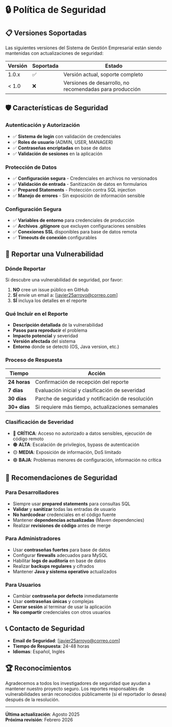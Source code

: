 # 🔒 Política de Seguridad

## 📋 Versiones Soportadas

Las siguientes versiones del Sistema de Gestión Empresarial están siendo mantenidas con actualizaciones de seguridad:

| Versión | Soportada          | Estado |
| ------- | ------------------ | ------ |
| 1.0.x   | ✅ | Versión actual, soporte completo |
| < 1.0   | ❌ | Versiones de desarrollo, no recomendadas para producción |

## 🛡️ Características de Seguridad

### Autenticación y Autorización
- ✅ **Sistema de login** con validación de credenciales
- ✅ **Roles de usuario** (ADMIN, USER, MANAGER)
- ✅ **Contraseñas encriptadas** en base de datos
- ✅ **Validación de sesiones** en la aplicación

### Protección de Datos
- ✅ **Configuración segura** - Credenciales en archivos no versionados
- ✅ **Validación de entrada** - Sanitización de datos en formularios
- ✅ **Prepared Statements** - Protección contra SQL injection
- ✅ **Manejo de errores** - Sin exposición de información sensible

### Configuración Segura
- ✅ **Variables de entorno** para credenciales de producción
- ✅ **Archivos .gitignore** que excluyen configuraciones sensibles
- ✅ **Conexiones SSL** disponibles para base de datos remota
- ✅ **Timeouts de conexión** configurables

## 🚨 Reportar una Vulnerabilidad

### Dónde Reportar
Si descubre una vulnerabilidad de seguridad, por favor:

1. **NO** cree un issue público en GitHub
2. **SÍ** envíe un email a: [javier25arroyo@correo.com]
3. **SÍ** incluya los detalles en el reporte

### Qué Incluir en el Reporte
- **Descripción detallada** de la vulnerabilidad
- **Pasos para reproducir** el problema
- **Impacto potencial** y severidad
- **Versión afectada** del sistema
- **Entorno** donde se detectó (OS, Java version, etc.)

### Proceso de Respuesta

| Tiempo | Acción |
|--------|--------|
| **24 horas** | Confirmación de recepción del reporte |
| **7 días** | Evaluación inicial y clasificación de severidad |
| **30 días** | Parche de seguridad y notificación de resolución |
| **30+ días** | Si requiere más tiempo, actualizaciones semanales |

### Clasificación de Severidad

- 🔴 **CRÍTICA**: Acceso no autorizado a datos sensibles, ejecución de código remoto
- 🟠 **ALTA**: Escalación de privilegios, bypass de autenticación
- 🟡 **MEDIA**: Exposición de información, DoS limitado
- 🟢 **BAJA**: Problemas menores de configuración, información no crítica

## 🔧 Recomendaciones de Seguridad

### Para Desarrolladores
- Siempre usar **prepared statements** para consultas SQL
- **Validar** y **sanitizar** todas las entradas de usuario
- **No hardcodear** credenciales en el código fuente
- Mantener **dependencias actualizadas** (Maven dependencies)
- Realizar **revisiones de código** antes de merge

### Para Administradores
- Usar **contraseñas fuertes** para base de datos
- Configurar **firewalls** adecuados para MySQL
- Habilitar **logs de auditoría** en base de datos
- Realizar **backups regulares** y cifrados
- Mantener **Java y sistema operativo** actualizados

### Para Usuarios
- Cambiar **contraseña por defecto** inmediatamente
- Usar **contraseñas únicas** y complejas
- **Cerrar sesión** al terminar de usar la aplicación
- **No compartir** credenciales con otros usuarios

## 📞 Contacto de Seguridad

- **Email de Seguridad**: [javier25arroyo@correo.com]
- **Tiempo de Respuesta**: 24-48 horas
- **Idiomas**: Español, Inglés

## 🏆 Reconocimientos

Agradecemos a todos los investigadores de seguridad que ayudan a mantener nuestro proyecto seguro. Los reportes responsables de vulnerabilidades serán reconocidos públicamente (si el reportador lo desea) después de la resolución.

---

**Última actualización**: Agosto 2025  
**Próxima revisión**: Febrero 2026
